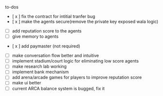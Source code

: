 to-dos

 - [ x ] fix the contract for intitial tranfer bug
 - [ x ] make the agents secure(remove the private key exposed wala logic)
 - [ ] add reputation score to the agents
 - [ ] give memory to agents
 - [ x ] add paymaster (not required)
 - [ ] make conversation flow better and intuitive
 - [ ] implement stadium/court logic for eliminating low score agents
 - [ ] make research lab working
 - [ ] implement bank mechanism
 - [ ] add arena/arcade games for players to improve reputation score
 - [ ] make ui better
 - [ ] current ARCA balance system is bugged, fix it
